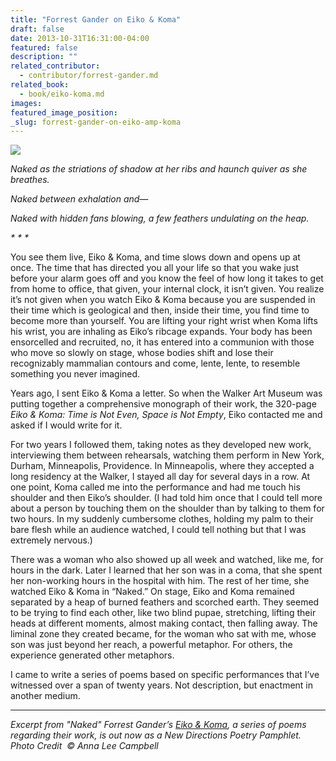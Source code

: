 ```yaml
---
title: "Forrest Gander on Eiko & Koma"
draft: false
date: 2013-10-31T16:31:00-04:00
featured: false
description: ""
related_contributor:
  - contributor/forrest-gander.md
related_book:
  - book/eiko-koma.md
images:
featured_image_position: 
_slug: forrest-gander-on-eiko-amp-koma
---
```


![](http://www.ybca.org/sites/default/files/imagecache/object_carousel/object_carousel/20120315_eiko_koma_3_590.jpg)

_Naked as the striations of shadow at her ribs and haunch quiver as she breathes._

_Naked between exhalation and—_

_Naked with hidden fans blowing, a few feathers undulating on the heap._

_* * *_

You see them live, Eiko & Koma, and time slows down and opens up at once. The time that has directed you all your life so that you wake just before your alarm goes off and you know the feel of how long it takes to get from home to office, that given, your internal clock, it isn’t given. You realize it’s not given when you watch Eiko & Koma because you are suspended in their time which is geological and then, inside their time, you find time to become more than yourself. You are lifting your right wrist when Koma lifts his wrist, you are inhaling as Eiko’s ribcage expands. Your body has been ensorcelled and recruited, no, it has entered into a communion with those who move so slowly on stage, whose bodies shift and lose their recognizably mammalian contours and come, lente, lente, to resemble something you never imagined.

Years ago, I sent Eiko & Koma a letter. So when the Walker Art Museum was putting together a comprehensive monograph of their work, the 320-page _Eiko & Koma: Time is Not Even, Space is Not Empty_, Eiko contacted me and asked if I would write for it.

For two years I followed them, taking notes as they developed new work, interviewing them between rehearsals, watching them perform in New York, Durham, Minneapolis, Providence. In Minneapolis, where they accepted a long residency at the Walker, I stayed all day for several days in a row. At one point, Koma called me into the performance and had me touch his shoulder and then Eiko’s shoulder. (I had told him once that I could tell more about a person by touching them on the shoulder than by talking to them for two hours. In my suddenly cumbersome clothes, holding my palm to their bare flesh while an audience watched, I could tell nothing but that I was extremely nervous.)

There was a woman who also showed up all week and watched, like me, for hours in the dark. Later I learned that her son was in a coma, that she spent her non-working hours in the hospital with him. The rest of her time, she watched Eiko & Koma in “Naked.” On stage, Eiko and Koma remained separated by a heap of burned feathers and scorched earth. They seemed to be trying to find each other, like two blind pupae, stretching, lifting their heads at different moments, almost making contact, then falling away. The liminal zone they created became, for the woman who sat with me, whose son was just beyond her reach, a powerful metaphor. For others, the experience generated other metaphors.

I came to write a series of poems based on specific performances that I’ve witnessed over a span of twenty years. Not description, but enactment in another medium.

* * *

_Excerpt from "Naked"
Forrest Gander’s _[Eiko & Koma](http://ndbooks.com/book/eiko-koma)_, a series of poems regarding their work,_ _is out now as a New Directions Poetry Pamphlet.
Photo Credit  © Anna Lee Campbell_

